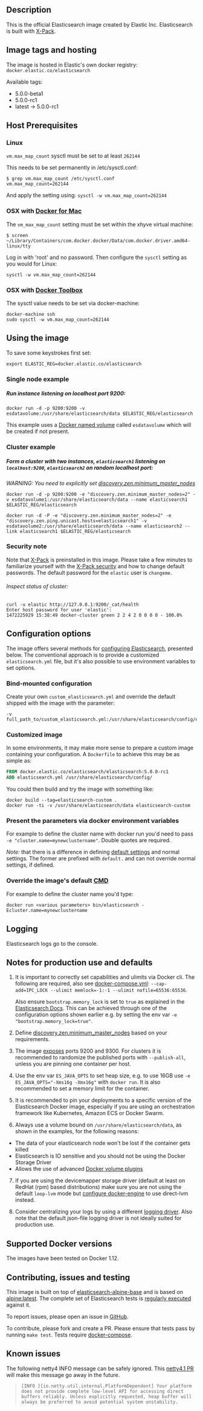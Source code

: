 ## Description

This is the official Elasticsearch image created by Elastic Inc.
Elasticsearch is built with [X-Pack](https://www.elastic.co/guide/en/x-pack/current/index.html).

## Image tags and hosting

The image is hosted in Elastic's own docker registry: `docker.elastic.co/elasticsearch`

Available tags:

- 5.0.0-beta1
- 5.0.0-rc1
- latest -> 5.0.0-rc1

## Host Prerequisites

### Linux

`vm.max_map_count` sysctl must be set to at least `262144`

This needs to be set permanently in /etc/sysctl.conf:

``` shell
$ grep vm.max_map_count /etc/sysctl.conf
vm.max_map_count=262144
```

And apply the setting using: `sysctl -w vm.max_map_count=262144`

### OSX with [Docker for Mac](https://docs.docker.com/engine/installation/mac/#/docker-for-mac)

The `vm_max_map_count` setting must be set within the xhyve virtual machine:

```shell
$ screen ~/Library/Containers/com.docker.docker/Data/com.docker.driver.amd64-linux/tty
```

Log in with 'root' and no password.
Then configure the `sysctl` setting as you would for Linux:

```shell
sysctl -w vm.max_map_count=262144
```

### OSX with [Docker Toolbox](https://docs.docker.com/engine/installation/mac/#docker-toolbox)

The sysctl value needs to be set via docker-machine:

``` shell
docker-machine ssh
sudo sysctl -w vm.max_map_count=262144
```

## Using the image

To save some keystrokes first set:

``` shell
export ELASTIC_REG=docker.elastic.co/elasticsearch

```

### Single node example

##### Run instance listening on localhost port 9200:

``` shell
docker run -d -p 9200:9200 -v esdatavolume:/usr/share/elasticsearch/data $ELASTIC_REG/elasticsearch
```

This example uses a [Docker named volume](https://docs.docker.com/engine/tutorials/dockervolumes/) called `esdatavolume` which will be created if not present.

### Cluster example

##### Form a cluster with two instances, `elasticsearch1` listening on `localhost:9200`, `elasticsearch2` on random localhost port:

*WARNING: You need to explicitly set [discovery.zen.minimum_master_nodes](https://www.elastic.co/guide/en/elasticsearch/reference/current/modules-discovery-zen.html)*


``` shell
docker run -d -p 9200:9200 -e "discovery.zen.minimum_master_nodes=2" -v esdatavolume1:/usr/share/elasticsearch/data --name elasticsearch1 $ELASTIC_REG/elasticsearch
```

``` shell
docker run -d -P -e "discovery.zen.minimum_master_nodes=2" -e "discovery.zen.ping.unicast.hosts=elasticsearch1" -v esdatavolume2:/usr/share/elasticsearch/data --name elasticsearch2 --link elasticsearch1 $ELASTIC_REG/elasticsearch
```

### Security note

Note that [X-Pack](https://www.elastic.co/guide/en/x-pack/current/index.html) is preinstalled in this image.
Please take a few minutes to familiarize yourself with the [X-Pack security](https://www.elastic.co/guide/en/x-pack/current/security-getting-started.html) and how to change default passwords. The default password for the `elastic` user is `changeme`.

###### Inspect status of cluster:


```shell
curl -u elastic http://127.0.0.1:9200/_cat/health
Enter host password for user 'elastic':
1472225929 15:38:49 docker-cluster green 2 2 4 2 0 0 0 0 - 100.0%
```
## Configuration options

The image offers several methods for [configuring Elasticsearch](https://www.elastic.co/guide/en/elasticsearch/reference/5.0/important-settings.html), presented below. The conventional approach is to provide a customized `elasticsearch.yml` file, but it's also possible to use environment variables to set options.

### Bind-mounted configuration

Create your own `custom_elasticsearch.yml` and override the default shipped with the image with the parameter:

``` shell
-v full_path_to/custom_elasticsearch.yml:/usr/share/elasticsearch/config/elasticsearch.yml
```

### Customized image

In some environments, it may make more sense to prepare a custom image containing your configuration. A `Dockerfile` to achieve this may be as simple as:

``` dockerfile
FROM docker.elastic.co/elasticsearch/elasticsearch:5.0.0-rc1
ADD elasticsearch.yml /usr/share/elasticsearch/config/
```

You could then build and try the image with something like:

``` shell
docker build --tag=elasticsearch-custom .
docker run -ti -v /usr/share/elasticsearch/data elasticsearch-custom
```

### Present the parameters via docker environment variables

For example to define the cluster name with docker run you'd need to pass `-e "cluster.name=mynewclustername"`. Double quotes are required.

*Note:* that there is a difference in defining [default settings](https://www.elastic.co/guide/en/elasticsearch/reference/5.0/settings.html#_setting_default_settings) and normal settings. The former are prefixed with `default.` and can not override normal settings, if defined.

### Override the image's default [CMD](https://docs.docker.com/engine/reference/run/#cmd-default-command-or-options)

For example to define the cluster name you'd type:

```
docker run <various parameters> bin/elasticsearch -Ecluster.name=mynewclustername
```

## Logging

Elasticsearch logs go to the console.

## Notes for production use and defaults

1. It is important to correctly set capabilities and ulimits via Docker cli. The following are required, also see [docker-compose.yml](https://github.com/elastic/elasticsearch-docker/blob/master/docker-compose.yml):
   `--cap-add=IPC_LOCK --ulimit memlock=-1:-1 --ulimit nofile=65536:65536`.

   Also ensure `bootstrap.memory_lock` is set to `true` as explained in the [Elasticsearch Docs](https://www.elastic.co/guide/en/elasticsearch/reference/5.0/setup-configuration-memory.html#mlockall). This can be achieved through one of the configuration options shown earlier e.g. by setting the env var `-e "bootstrap.memory_lock=true"`.

2. Define [discovery.zen.minimum_master_nodes](https://www.elastic.co/guide/en/elasticsearch/reference/5.0/modules-discovery-zen.html) based on your requirements.

3. The image [exposes](https://docs.docker.com/engine/reference/builder/#/expose) ports 9200 and 9300. For clusters it is recommended to randomize the published ports with `--publish-all`, unless you are pinning one container per host.

4. Use the env var `ES_JAVA_OPTS` to set heap size, e.g. to use 16GB use `-e ES_JAVA_OPTS="-Xms16g -Xmx16g"` with `docker run`. It is also recommended to set a memory limit for the container.

5. It is recommended to pin your deployments to a specific version of the Elasticsearch Docker image, especially if you are using an orchestration framework like Kubernetes, Amazon ECS or Docker Swarm.

6. Always use a volume bound on `/usr/share/elasticsearch/data`, as shown in the examples, for the following reasons:

  - The data of your elasticsearch node won't be lost if the container gets killed
  - Elasticsearch is IO sensitive and you should not be using the Docker Storage Driver
  - Allows the use of advanced [Docker volume plugins](https://docs.docker.com/engine/extend/plugins/#volume-plugins)

7. If you are using the devicemapper storage driver (default at least on RedHat (rpm) based distributions) make sure you are not using the default `loop-lvm` mode but [configure docker-engine](https://docs.docker.com/engine/userguide/storagedriver/device-mapper-driver/#configure-docker-with-devicemapper) to use direct-lvm instead.

8. Consider centralizing your logs by using a different [logging driver](https://docs.docker.com/engine/admin/logging/overview/). Also note that the default json-file logging driver is not ideally suited for production use.

## Supported Docker versions

The images have been tested on Docker 1.12.

## Contributing, issues and testing

This image is built on top of [elasticsearch-alpine-base](https://github.com/elastic/elasticsearch-alpine-base) and is based on [alpine:latest](https://hub.docker.com/_/alpine/).
The complete set of Elasticsearch tests is [regularly executed](https://elasticsearch-ci.elastic.co/view/Elasticsearch/job/elastic+elasticsearch+master+dockeralpine-periodic/) against it.

To report issues, please open an issue in [GitHub](https://github.com/elastic/elasticsearch-docker/issues).

To contribute, please fork and create a PR. Please ensure that tests pass by running `make test`. Tests require [docker-compose](https://docs.docker.com/compose/install/).

## Known issues

The following netty4 INFO message can be safely ignored. This [netty4.1 PR](https://github.com/netty/netty/pull/5624) will make this message go away in the future.


> `[INFO ][io.netty.util.internal.PlatformDependent] Your platform does not provide complete low-level API for accessing direct buffers reliably. Unless explicitly requested, heap buffer will always be preferred to avoid potential system unstability.`
